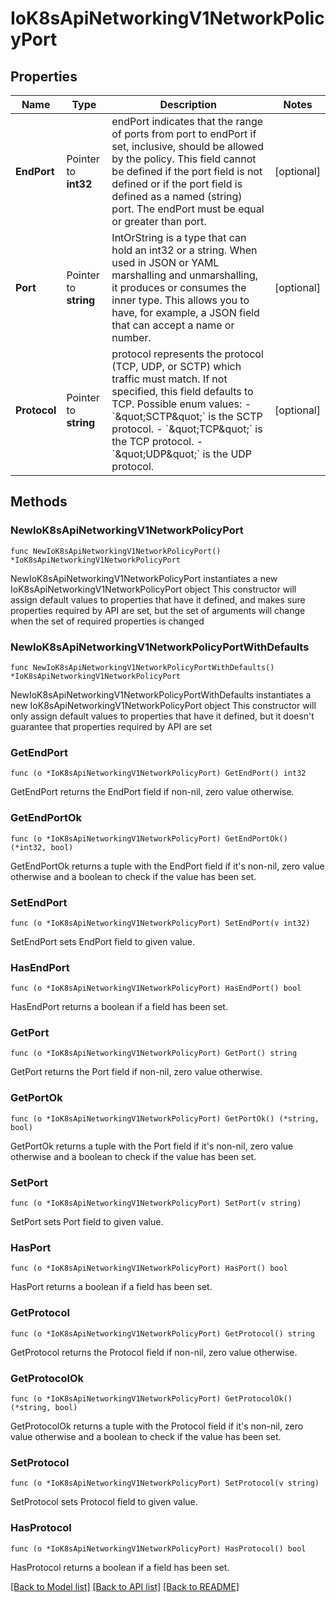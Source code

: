 # IoK8sApiNetworkingV1NetworkPolicyPort

## Properties

Name | Type | Description | Notes
------------ | ------------- | ------------- | -------------
**EndPort** | Pointer to **int32** | endPort indicates that the range of ports from port to endPort if set, inclusive, should be allowed by the policy. This field cannot be defined if the port field is not defined or if the port field is defined as a named (string) port. The endPort must be equal or greater than port. | [optional] 
**Port** | Pointer to **string** | IntOrString is a type that can hold an int32 or a string.  When used in JSON or YAML marshalling and unmarshalling, it produces or consumes the inner type.  This allows you to have, for example, a JSON field that can accept a name or number. | [optional] 
**Protocol** | Pointer to **string** | protocol represents the protocol (TCP, UDP, or SCTP) which traffic must match. If not specified, this field defaults to TCP.  Possible enum values:  - &#x60;\&quot;SCTP\&quot;&#x60; is the SCTP protocol.  - &#x60;\&quot;TCP\&quot;&#x60; is the TCP protocol.  - &#x60;\&quot;UDP\&quot;&#x60; is the UDP protocol. | [optional] 

## Methods

### NewIoK8sApiNetworkingV1NetworkPolicyPort

`func NewIoK8sApiNetworkingV1NetworkPolicyPort() *IoK8sApiNetworkingV1NetworkPolicyPort`

NewIoK8sApiNetworkingV1NetworkPolicyPort instantiates a new IoK8sApiNetworkingV1NetworkPolicyPort object
This constructor will assign default values to properties that have it defined,
and makes sure properties required by API are set, but the set of arguments
will change when the set of required properties is changed

### NewIoK8sApiNetworkingV1NetworkPolicyPortWithDefaults

`func NewIoK8sApiNetworkingV1NetworkPolicyPortWithDefaults() *IoK8sApiNetworkingV1NetworkPolicyPort`

NewIoK8sApiNetworkingV1NetworkPolicyPortWithDefaults instantiates a new IoK8sApiNetworkingV1NetworkPolicyPort object
This constructor will only assign default values to properties that have it defined,
but it doesn't guarantee that properties required by API are set

### GetEndPort

`func (o *IoK8sApiNetworkingV1NetworkPolicyPort) GetEndPort() int32`

GetEndPort returns the EndPort field if non-nil, zero value otherwise.

### GetEndPortOk

`func (o *IoK8sApiNetworkingV1NetworkPolicyPort) GetEndPortOk() (*int32, bool)`

GetEndPortOk returns a tuple with the EndPort field if it's non-nil, zero value otherwise
and a boolean to check if the value has been set.

### SetEndPort

`func (o *IoK8sApiNetworkingV1NetworkPolicyPort) SetEndPort(v int32)`

SetEndPort sets EndPort field to given value.

### HasEndPort

`func (o *IoK8sApiNetworkingV1NetworkPolicyPort) HasEndPort() bool`

HasEndPort returns a boolean if a field has been set.

### GetPort

`func (o *IoK8sApiNetworkingV1NetworkPolicyPort) GetPort() string`

GetPort returns the Port field if non-nil, zero value otherwise.

### GetPortOk

`func (o *IoK8sApiNetworkingV1NetworkPolicyPort) GetPortOk() (*string, bool)`

GetPortOk returns a tuple with the Port field if it's non-nil, zero value otherwise
and a boolean to check if the value has been set.

### SetPort

`func (o *IoK8sApiNetworkingV1NetworkPolicyPort) SetPort(v string)`

SetPort sets Port field to given value.

### HasPort

`func (o *IoK8sApiNetworkingV1NetworkPolicyPort) HasPort() bool`

HasPort returns a boolean if a field has been set.

### GetProtocol

`func (o *IoK8sApiNetworkingV1NetworkPolicyPort) GetProtocol() string`

GetProtocol returns the Protocol field if non-nil, zero value otherwise.

### GetProtocolOk

`func (o *IoK8sApiNetworkingV1NetworkPolicyPort) GetProtocolOk() (*string, bool)`

GetProtocolOk returns a tuple with the Protocol field if it's non-nil, zero value otherwise
and a boolean to check if the value has been set.

### SetProtocol

`func (o *IoK8sApiNetworkingV1NetworkPolicyPort) SetProtocol(v string)`

SetProtocol sets Protocol field to given value.

### HasProtocol

`func (o *IoK8sApiNetworkingV1NetworkPolicyPort) HasProtocol() bool`

HasProtocol returns a boolean if a field has been set.


[[Back to Model list]](../README.md#documentation-for-models) [[Back to API list]](../README.md#documentation-for-api-endpoints) [[Back to README]](../README.md)



